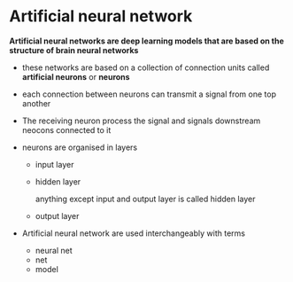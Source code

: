 # Artificial neural network

**Artificial neural networks are deep learning models that are based on the structure of brain neural networks**

-   these networks are based on a collection of connection units called **artificial neurons** or **neurons**
    
-   each connection between neurons can transmit a signal from one top another
    
-   The receiving neuron process the signal and signals downstream neocons connected to it
    
-   neurons are organised in layers
    
    -   input layer
        
    -   hidden layer
        
        anything except input and output layer is called hidden layer
        
    -   output layer
        
-   Artificial neural network are used interchangeably with terms
    
    -   neural net
    -   net
    -   model